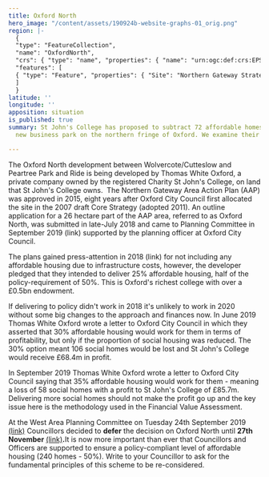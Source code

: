 ```yaml
---
title: Oxford North
hero_image: "/content/assets/190924b-website-graphs-01_orig.png"
region: |-
  {
  "type": "FeatureCollection",
  "name": "OxfordNorth",
  "crs": { "type": "name", "properties": { "name": "urn:ogc:def:crs:EPSG::27700" } },
  "features": [
  { "type": "Feature", "properties": { "Site": "Northern Gateway Strategic Site", "Reference": "001", "Shape_Leng": 3878.2535009399999, "Shape_Area": 439481.751269, "AreaHA": 43.948175126899997, "Brwn_Grn": "Greenfield", "Recomended": "No", "GI": "No" }, "geometry": { "type": "MultiPolygon", "coordinates": [ [ [ [ 449509.736841048114002, 211080.607644841074944 ], [ 449553.518962878733873, 211044.917415358126163 ], [ 449555.06955072353594, 211045.041212863492547 ], [ 449554.599999999627471, 211045.400000000372529 ], [ 449680.01627662871033, 211055.016844376921654 ], [ 449684.316234321333468, 211072.716108882799745 ], [ 449748.853000000119209, 211063.576999999582767 ], [ 449748.751855832990259, 211062.995672726392513 ], [ 449769.309016194194555, 211059.894522149115801 ], [ 449754.514957087114453, 210962.718215437605977 ], [ 449753.46496320143342, 210956.468340821564198 ], [ 449751.154972534626722, 210940.768654508516192 ], [ 449742.812378885224462, 210882.795062163844705 ], [ 449734.115886298008263, 210810.14825602248311 ], [ 449728.500751789659262, 210756.299198055639863 ], [ 449723.414965083822608, 210694.073550570756197 ], [ 449721.39400640130043, 210636.543549763038754 ], [ 449721.164794725365937, 210601.275375077500939 ], [ 449725.864574602805078, 210551.876340139657259 ], [ 449730.374131942167878, 210464.836805548518896 ], [ 449732.544082161970437, 210414.829042747616768 ], [ 449735.437163665890694, 210372.27562852203846 ], [ 449688.174796808511019, 210370.230110958218575 ], [ 449615.676142513751984, 210363.600537266582251 ], [ 449610.756226875819266, 210360.492869196459651 ], [ 449612.976169996894896, 210354.730725068598986 ], [ 449625.173757399432361, 210332.623116265982389 ], [ 449634.935657138004899, 210316.861390775069594 ], [ 449647.84874808229506, 210301.365022115409374 ], [ 449676.597982798703015, 210264.155646545812488 ], [ 449705.864084257744253, 210227.8828748408705 ], [ 449705.764925892464817, 210214.683763176202774 ], [ 449705.365508312359452, 210195.908013826236129 ], [ 449703.767480919137597, 210174.335700089111924 ], [ 449701.370485711842775, 210159.155262306332588 ], [ 449697.714016909711063, 210144.93456057086587 ], [ 449686.914179064333439, 210129.134919608011842 ], [ 449678.264306942000985, 210115.685223057866096 ], [ 449669.151193436235189, 210102.139655362814665 ], [ 449656.222526797093451, 210088.407607108354568 ], [ 449641.107406250201166, 210076.384408835321665 ], [ 449609.715439112856984, 210052.886756345629692 ], [ 449604.515551815740764, 210058.286670075729489 ], [ 449560.666543988510966, 210120.285613860934973 ], [ 449473.857992949895561, 210044.797477012500167 ], [ 449451.358368112705648, 210024.687971187755466 ], [ 449404.648962725885212, 209976.779165418818593 ], [ 449394.919093849137425, 209982.439110618084669 ], [ 449384.419235590845346, 209988.73904780484736 ], [ 449373.349394671618938, 209999.338902894407511 ], [ 449370.319445874541998, 210005.338801547884941 ], [ 449369.719465029425919, 210010.138709545135498 ], [ 449370.569466887041926, 210014.938608823344111 ], [ 449370.469473829492927, 210017.238563606515527 ], [ 449362.96958595328033, 210026.388426566496491 ], [ 449350.046273767948151, 210040.211854472756386 ], [ 449341.769892282783985, 210048.488114940002561 ], [ 449326.520097889006138, 210058.738003650680184 ], [ 449321.620164924301207, 210062.487958915531635 ], [ 449314.39277224522084, 210071.597446946427226 ], [ 449308.270362536422908, 210079.137709537521005 ], [ 449301.420459356158972, 210085.88761735893786 ], [ 449290.170617550611496, 210096.787469901144505 ], [ 449231.371442242525518, 210156.186655860394239 ], [ 449191.971988389268517, 210196.436106149107218 ], [ 449166.372343299910426, 210224.135720513761044 ], [ 449121.922950926236808, 210271.135076392441988 ], [ 449103.818069857545197, 210289.633328098803759 ], [ 449077.323551546782255, 210317.734445976093411 ], [ 449058.17380872182548, 210338.634159348905087 ], [ 449046.773958747275174, 210349.834013449028134 ], [ 449036.074102472513914, 210362.133841851726174 ], [ 449019.122824653983116, 210379.184368159621954 ], [ 449067.662741496227682, 210423.938678491860628 ], [ 449094.023498880676925, 210449.631503086537123 ], [ 449117.773349609225988, 210444.281702879816294 ], [ 449153.012786304578185, 210481.419741913676262 ], [ 449206.52257548365742, 210540.279228195548058 ], [ 449261.5719900932163, 210601.361527783796191 ], [ 449294.101340606808662, 210636.036375597119331 ], [ 449302.572518717497587, 210646.324618713930249 ], [ 449307.771725800819695, 210653.226324608549476 ], [ 449309.921708726324141, 210656.426247950643301 ], [ 449314.771670623682439, 210663.826071480289102 ], [ 449322.0716168647632, 210676.775770606473088 ], [ 449323.981610904447734, 210684.435608884319663 ], [ 449329.100703801959753, 210696.354967664927244 ], [ 449340.947633886709809, 210725.900313232094049 ], [ 449347.871482101269066, 210750.274167444556952 ], [ 449350.971484458073974, 210768.573790613561869 ], [ 449356.821455953642726, 210785.823415407910943 ], [ 449363.004416128620505, 210798.908993802964687 ], [ 449371.121721103787422, 210806.822659514844418 ], [ 449384.231591599993408, 210811.085612112656236 ], [ 449399.318319668062031, 210816.957394853234291 ], [ 449412.521191726438701, 210822.322575245052576 ], [ 449430.820796903222799, 210824.522186353802681 ], [ 449438.65722207352519, 210860.792699836194515 ], [ 449444.041056422516704, 210891.134338442236185 ], [ 449444.69130692537874, 210897.564335823059082 ], [ 449446.862030334770679, 210904.541316535323858 ], [ 449449.920235780067742, 210910.720559228211641 ], [ 449443.620748469606042, 210921.520124288275838 ], [ 449441.15793705265969, 210930.755829500034451 ], [ 449439.220862035639584, 210938.020070949569345 ], [ 449440.020637569017708, 210958.719415271654725 ], [ 449456.862020401284099, 210994.053786464035511 ], [ 449485.420373043976724, 211059.917143046855927 ], [ 449490.219937067478895, 211073.817228898406029 ], [ 449499.119934189133346, 211092.016715025529265 ], [ 449509.736841048114002, 211080.607644841074944 ] ] ] ] } }
  ]
  }
latitude: ''
longitude: ''
apposition: situation
is_published: true
summary: St John's College has proposed to subtract 72 affordable homes from their
  new business park on the northern fringe of Oxford. We examine their claims.

---
```

The Oxford North development between Wolvercote/Cutteslow and Peartree Park and Ride is being developed by Thomas White Oxford, a private company owned by the registered Charity St John's College, on land that St John's College owns.
​
The Northern Gateway Area Action Plan (AAP) was approved in 2015, eight years after Oxford City Council first allocated the site in the 2007 draft Core Strategy (adopted 2011). An outline application for a 26 hectare part of the AAP area, referred to as Oxford North, was submitted in late-July 2018 and came to Planning Committee in September 2019 (link) supported by the planning officer at Oxford City Council.

​The plans gained press-attention in 2018 (link) for not including any affordable housing due to infrastructure costs, however, the developer pledged that they intended to deliver 25% affordable housing, half of the policy-requirement of 50%. This is Oxford's richest college with over a £0.5bn endowment.

​If delivering to policy didn't work in 2018 it's unlikely to work in 2020 without some big changes to the approach and finances now. In June 2019 Thomas White Oxford wrote a letter to Oxford City Council in which they asserted that 30% affordable housing would work for them in terms of profitability, but only if the proportion of social housing was reduced. The 30% option meant 106 social homes would be lost and St John's College would receive £68.4m in profit.  
  
In September 2019 Thomas White Oxford wrote a letter to Oxford City Council saying that 35% affordable housing would work for them - meaning a loss of 58 social homes with a profit to St John's College of £85.7m. Delivering more social homes should not make the profit go up and the key issue here is the methodology used in the Financial Value Assessment.  
  
At the West Area Planning Committee on Tuesday 24th September 2019 [(link)](http://mycouncil.oxford.gov.uk/ieListDocuments.aspx?CId=144&MId=5386) Councillors decided to **defer** the decision on Oxford North until **27th November** [(link)](http://mycouncil.oxford.gov.uk/ieListDocuments.aspx?CId=144&MId=5424&Ver=4)**.** ​It is now more important than ever that Councillors and Officers are supported to ensure a policy-compliant level of affordable housing (240 homes - 50%). ​Write to your Councillor to ask for the fundamental principles of this scheme to be re-considered.